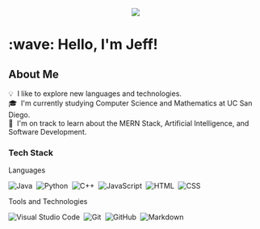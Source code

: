 <p align="center">
  <img src="https://univcomms.ucsd.edu/_images/homepage/homepage-hero-2.jpg">
</p>

<h1>:wave: Hello, I'm Jeff!</h1>

<!-- ## 👋 &nbsp;Hey there! I'm Aditya -->

## About Me

💡 &nbsp;I like to explore new languages and technologies.</br>
🎓 &nbsp;I'm currently studying Computer Science and Mathematics at UC San Diego.</br>
🌱 &nbsp;I'm on track to learn about the MERN Stack, Artificial Intelligence, and Software Development.

### Tech Stack

Languages</br>

![Java](https://img.shields.io/badge/-Java-05122A?style=flat&logo=Java&logoColor=FFA518)&nbsp;
![Python](https://img.shields.io/badge/-Python-05122A?style=flat&logo=python)&nbsp;
![C++](https://img.shields.io/badge/-C++-05122A?style=flat&logo=C%2B%2B&logoColor=00599C)&nbsp;
![JavaScript](https://img.shields.io/badge/-JavaScript-05122A?style=flat&logo=javascript)&nbsp;
![HTML](https://img.shields.io/badge/-HTML-05122A?style=flat&logo=HTML5)&nbsp;
![CSS](https://img.shields.io/badge/-CSS-05122A?style=flat&logo=CSS3&logoColor=1572B6)&nbsp;

Tools and Technologies</br>

![Visual Studio Code](https://img.shields.io/badge/-Visual%20Studio%20Code-05122A?style=flat&logo=visual-studio-code&logoColor=007ACC)&nbsp;
![Git](https://img.shields.io/badge/-Git-05122A?style=flat&logo=git)&nbsp;
![GitHub](https://img.shields.io/badge/-GitHub-05122A?style=flat&logo=github)&nbsp;
![Markdown](https://img.shields.io/badge/-Markdown-05122A?style=flat&logo=markdown)
